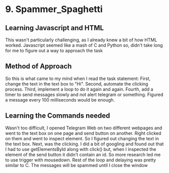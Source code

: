 # **9. Spammer_Spaghetti**
## **Learning Javascript and HTML**
This wasn't particularly challenging, as I already knew a bit of how HTML worked. Javascript seemed like a mash of C and Python so, didn't take long for me to figure out a way to approach the task
## **Method of Approach**
So this is what came to my mind when I read the task statement: First, change the text in the text box to "Hi". Second, automate the clicking process. Third, implement a loop to do it again and again. Fourth, add a timer to send messages slowly and not alert telegram or something. Figured a message every 100 milliseconds would be enough.
## **Learning the Commands needed**
Wasn't too difficult, I opened Telegram Web on two different webpages and went to the text box on one page and send button on another. Right clicked on them and went to inspect element. So I figured out changing the text in the text box. Next, was the clicking. I did a bit of googling and found out that I had to use getElementsById along with click() but, when I inspected the element of the send button it didn't contain an id. So more research led me to use trigger with mousedown. Rest of the loop and delaying was pretty similar to C. The messages will be spammed until I close the window

